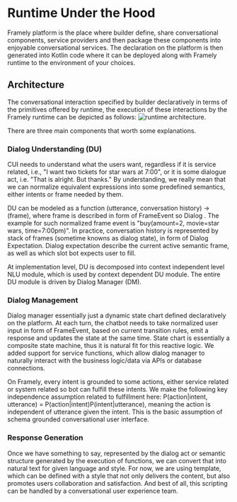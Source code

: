 # Runtime Under the Hood

Framely platform is the place where builder define, share conversational components, service providers and then package these components into enjoyable conversational services. The declaration on the platform is then generated into Kotlin code where it can be deployed along with Framely runtime to the environment of your choices. 

## Architecture
The conversational interaction specified by builder declaratively in terms of the primitives offered by runtime, the execution of these interactions by the Framely runtime can be depicted as follows:
![runtime architecture](/images/architecture.jpeg).

There are three main components that worth some explanations.

### Dialog Understanding (DU)
CUI needs to understand what the users want, regardless if it is service related, i.e., "I want two tickets for star wars at 7:00", or it is some dialogue act, i.e. "That is alright. But thanks." By understanding, we really mean that we can normalize equivalent expressions into some predefined semantics, either intents or frame needed by them. 

DU can be modeled as a function (utterance, conversation history) -> (frame), where frame is described in form of FrameEvent so Dialog . The example for such normalized frame event is "buy(amount=2, movie=star wars, time=7:00pm)". In practice, conversation history is represented by stack of frames (sometime knowns as dialog state), in form of Dialog Expectation. Dialog expectation describe the current active semantic frame, as well as which slot bot expects user to fill. 

At implementation level, DU is decomposed into context independent level NLU module, which is used by context dependent DU module. The entire DU module is driven by Dialog Manager (DM).

### Dialog Management
Dialog manager essentially just a dynamic state chart defined declaratively on the platform. At each turn, the chatbot needs to take normalized user input in form of FrameEvent, based on current transition rules, emit a response and updates the state at the same time. State chart is essentially a composite state machine, thus it is natural fit for this reactive logic. We added support for service functions, which allow dialog manager to naturally interact with the business logic/data via APIs or database connections.

On Framely, every intent is grounded to some actions, either service related or system related so bot can fulfill these intents. We make the following key independence assumption related to fulfillment here: P(action|intent, utterance) = P(action|intent)P(intent|utterance), meaning the action is independent of utterance given the intent. This is the basic assumption of schema grounded conversational user interface.

### Response Generation
Once we have something to say, represented by the dialog act or semantic structure generated by the execution of functions, we can convert that into natural text for given language and style. For now, we are using template, which can be defined with a style that not only delivers the content, but also promotes users collaboration and satisfaction. And best of all, this scripting can be handled by a conversational user experience team.





